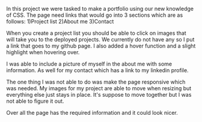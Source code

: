 In this project we were tasked to make a portfolio using our new knowledge of CSS. The page need links that would go into 3 sections which are as follows: 
1)Project list
2)About me
3)Contact

When you create a project list you should be able to click on images that will take you to the deployed projects. We currently do not have any so I put a link that goes to my github page. I also added a hover function and a slight highlight when hovering over.

I was able to include a picture of myself in the about me with some information. As well for my contact which has a link to my linkedin profile.

The one thing I was not able to do was make the page responsive which was needed. My images for my project are able to move when resizing but everything else just stays in place. It's suppose to move together but I was not able to figure it out.

Over all the page has the required information and it could look nicer.